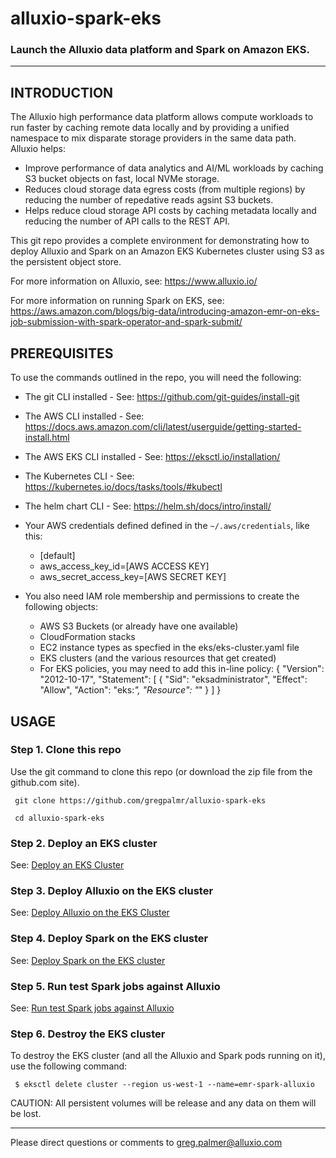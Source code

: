 # alluxio-spark-eks

### Launch the Alluxio data platform and Spark on Amazon EKS.

---

## INTRODUCTION

The Alluxio high performance data platform allows compute workloads to run faster by caching remote data locally and by providing a unified namespace to mix disparate storage providers in the same data path. Alluxio helps:

- Improve performance of data analytics and AI/ML workloads by caching S3 bucket objects on fast, local NVMe storage.
- Reduces cloud storage data egress costs (from multiple regions) by reducing the number of repedative reads agsint S3 buckets. 
- Helps reduce cloud storage API costs by caching metadata locally and reducing the number of API calls to the REST API.

This git repo provides a complete environment for demonstrating how to deploy Alluxio and Spark on an Amazon EKS Kubernetes cluster using S3 as the persistent object store.

For more information on Alluxio, see: https://www.alluxio.io/

For more information on running Spark on EKS, see: https://aws.amazon.com/blogs/big-data/introducing-amazon-emr-on-eks-job-submission-with-spark-operator-and-spark-submit/

## PREREQUISITES

To use the commands outlined in the repo, you will need the following:

- The git CLI installed - See: https://github.com/git-guides/install-git
- The AWS CLI installed - See: https://docs.aws.amazon.com/cli/latest/userguide/getting-started-install.html
- The AWS EKS CLI installed - See: https://eksctl.io/installation/
- The Kubernetes CLI - See: https://kubernetes.io/docs/tasks/tools/#kubectl
- The helm chart CLI - See: https://helm.sh/docs/intro/install/
- Your AWS credentials defined defined in the `~/.aws/credentials`, like this:

     - [default]
     - aws_access_key_id=[AWS ACCESS KEY]
     - aws_secret_access_key=[AWS SECRET KEY]

- You also need IAM role membership and permissions to create the following objects:
     - AWS S3 Buckets (or already have one available)
     - CloudFormation stacks
     - EC2 instance types as specfied in the eks/eks-cluster.yaml file
     - EKS clusters (and the various resources that get created)
     - For EKS policies, you may need to add this in-line policy:
     {
         "Version": "2012-10-17",
         "Statement": [
             {
                 "Sid": "eksadministrator",
                 "Effect": "Allow",
                 "Action": "eks:*",
                 "Resource": "*"
             }
         ]
     }

## USAGE

### Step 1. Clone this repo

Use the git command to clone this repo (or download the zip file from the github.com site).

     git clone https://github.com/gregpalmr/alluxio-spark-eks

     cd alluxio-spark-eks

### Step 2. Deploy an EKS cluster

See: [Deploy an EKS Cluster](eks/README.md)

### Step 3. Deploy Alluxio on the EKS cluster

See: [Deploy Alluxio on the EKS Cluster](alluxio/README.md)

### Step 4. Deploy Spark on the EKS cluster

See: [Deploy Spark on the EKS cluster](spark/README.md)

### Step 5. Run test Spark jobs against Alluxio

See: [Run test Spark jobs against Alluxio](spark/spark-jobs/README.md)

### Step 6. Destroy the EKS cluster

To destroy the EKS cluster (and all the Alluxio and Spark pods running on it), use the following command:

     $ eksctl delete cluster --region us-west-1 --name=emr-spark-alluxio

CAUTION: All persistent volumes will be release and any data on them will be lost.

---

Please direct questions or comments to greg.palmer@alluxio.com
